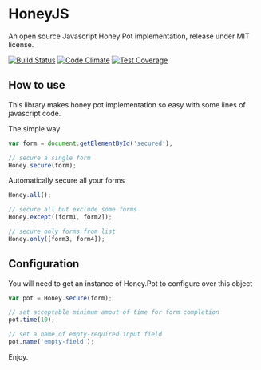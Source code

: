 # HoneyJS

An open source Javascript Honey Pot implementation, release under MIT license.

[![Build Status](https://travis-ci.org/zudd/HoneyJS.svg?branch=master)](https://travis-ci.org/zudd/HoneyJS) [![Code Climate](https://codeclimate.com/github/zudd/HoneyJS/badges/gpa.svg)](https://codeclimate.com/github/zudd/HoneyJS) [![Test Coverage](https://codeclimate.com/github/zudd/HoneyJS/badges/coverage.svg)](https://codeclimate.com/github/zudd/HoneyJS/coverage)

## How to use

This library makes honey pot implementation so easy with some lines of javascript code.

The simple way

```javascript
var form = document.getElementById('secured');

// secure a single form
Honey.secure(form);
```

Automatically secure all your forms

```javascript
Honey.all();

// secure all but exclude some forms
Honey.except([form1, form2]);

// secure only forms from list
Honey.only([form3, form4]);
```

## Configuration

You will need to get an instance of Honey.Pot to configure over this object

```javascript
var pot = Honey.secure(form);

// set acceptable minimum amout of time for form completion
pot.time(10);

// set a name of empty-required input field
pot.name('empty-field');
```

Enjoy.